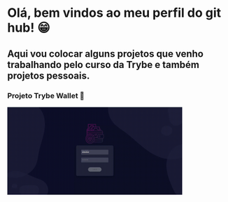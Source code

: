 <h1> Olá, bem vindos ao meu perfil do git hub! 😁 </h1>
<h2> Aqui vou colocar alguns projetos que venho trabalhando pelo curso da Trybe e também projetos pessoais. </h2>

<div>
<h3> Projeto Trybe Wallet 👛 </h3>
<a target="_blank" href="https://github.com/andrezoide/Trybe-Projects/tree/main/projeto-trybewallet"><img width="400" height="200" src="src/assets/to_readme/projeto-trybeWallet.gif"></a>
</div>

